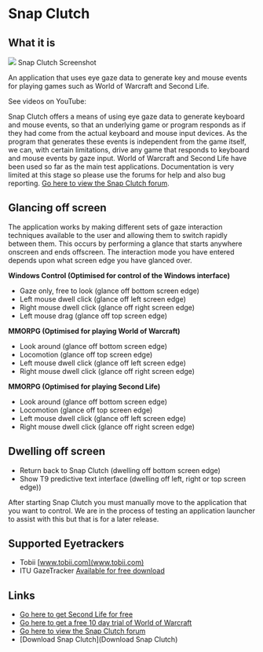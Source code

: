 
# Snap Clutch

##  What it is

![][1]
Snap Clutch Screenshot

An application that uses eye gaze data to generate key and mouse events for playing games such as World of Warcraft and Second Life. 

See videos on YouTube: 

Snap Clutch offers a means of using eye gaze data to generate keyboard and mouse events, so that an underlying game or program responds as if they had come from the actual keyboard and mouse input devices. As the program that generates these events is independent from the game itself, we can, with certain limitations, drive any game that responds to keyboard and mouse events by gaze input. World of Warcraft and Second Life have been used so far as the main test applications. Documentation is very limited at this stage so please use the forums for help and also bug reporting. [Go here to view the Snap Clutch forum][3]. 

##  Glancing off screen

The application works by making different sets of gaze interaction techniques available to the user and allowing them to switch rapidly between them. This occurs by performing a glance that starts anywhere onscreen and ends offscreen. The interaction mode you have entered depends upon what screen edge you have glanced over. 

**Windows Control (Optimised for control of the Windows interface)**

* Gaze only, free to look (glance off bottom screen edge) 
* Left mouse dwell click (glance off left screen edge) 
* Right mouse dwell click (glance off right screen edge) 
* Left mouse drag (glance off top screen edge) 

**MMORPG (Optimised for playing World of Warcraft)**

* Look around (glance off bottom screen edge) 
* Locomotion (glance off top screen edge) 
* Left mouse dwell click (glance off left screen edge) 
* Right mouse dwell click (glance off right screen edge) 

**MMORPG (Optimised for playing Second Life)**

* Look around (glance off bottom screen edge) 
* Locomotion (glance off top screen edge) 
* Left mouse dwell click (glance off left screen edge) 
* Right mouse dwell click (glance off right screen edge) 

##  Dwelling off screen

* Return back to Snap Clutch (dwelling off bottom screen edge) 
* Show T9 predictive text interface (dwelling off left, right or top screen edge)) 

After starting Snap Clutch you must manually move to the application that you want to control. We are in the process of testing an application launcher to assist with this but that is for a later release. 

##  Supported Eyetrackers

* Tobii [www.tobii.com](www.tobii.com)
* ITU GazeTracker [Available for free download](http://www.gazegroup.org/downloads/23-gazetracker)

##  Links
* [Go here to get Second Life for free](https://join.secondlife.com/)
* [Go here to get a free 10 day trial of World of Warcraft](https://signup.worldofwarcraft.com/trial/freetrial.html)
* [Go here to view the Snap Clutch forum](http://www.cogain.org/forum/snapclutch)
* [Download Snap Clutch](Download Snap Clutch)

[1]: http://wiki.cogain.org/images/thumb/d/d4/SCInterface.jpg/180px-SCInterface.jpg
[2]: http://wiki.cogain.org/skins/common/images/magnify-clip.png
[3]: http://www.cogain.org/forum/snapclutch

  
<!--stackedit_data:
eyJoaXN0b3J5IjpbNTkyOTYxMjQ4XX0=
-->